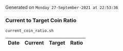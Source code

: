Generated on `Monday 27-September-2021 at 22:53:36`

### Current to Target Coin Ratio
`current_coin_ratio.sh`

Date|Current|Target|Ratio
---|---|---|---
